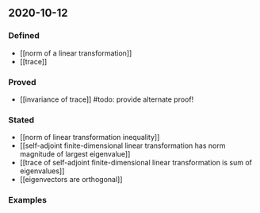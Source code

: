 ## 2020-10-12
### Defined
- [[norm of a linear transformation]]
- [[trace]]
### Proved
- [[invariance of trace]] #todo: provide alternate proof!
### Stated
- [[norm of linear transformation inequality]]
- [[self-adjoint finite-dimensional linear transformation has norm magnitude of largest eigenvalue]]
- [[trace of self-adjoint finite-dimensional linear transformation is sum of eigenvalues]]
- [[eigenvectors are orthogonal]]
### Examples